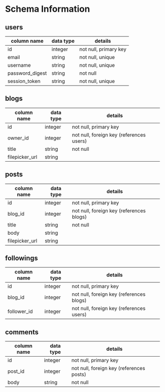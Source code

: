 # Schema Information

## users
column name     | data type | details
----------------|-----------|-----------------------
id              | integer   | not null, primary key
email           | string    | not null, unique
username        | string    | not null, unique
password_digest | string    | not null
session_token   | string    | not null, unique

## blogs
column name | data type | details
------------|-----------|-----------------------
id          | integer   | not null, primary key
owner_id    | integer   | not null, foreign key (references users)
title       | string    | not null
filepicker_url | string |

## posts
column name | data type | details
------------|-----------|-----------------------
id          | integer   | not null, primary key
blog_id     | integer   | not null, foreign key (references blogs)
title       | string    | not null
body        | string    |
filepicker_url | string |

## followings
column name | data type | details
------------|-----------|-----------------------
id          | integer   | not null, primary key
blog_id     | integer   | not null, foreign key (references blogs)
follower_id | integer   | not null, foreign key (references users)

## comments
column name     | data type | details
----------------|-----------|-----------------------
id              | integer   | not null, primary key
post_id         | integer   | not null, foreign key (references posts)
body            | string    | not null
